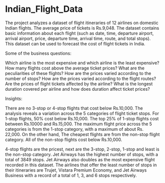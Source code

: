 # Indian_Flight_Data
The project analyzes a dataset of flight itineraries of 12 airlines on domestic Indian flights. The average price of tickets is Rs.9,048. The dataset contains basic information about each flight (such as date, time, departure airport, arrival airport, price, departure time, arrival time, route, and total stops). This dataset can be used to forecast the cost of flight tickets in India.

Some of the business questions: 

Which airline is the most expensive and which airline is the least expensive?
How many flights cost above the average ticket prices? What are the peculiarities of these flights?
How are the prices varied according to the number of stops?
How are the prices varied according to the flight routes?
Are the prices of flight tickets affected by the airline?
What is the longest duration covered per airline and how does duration affect ticket prices?

Insights:

There are no 3-stop or 4-stop flights that cost below Rs.10,000. 
The analysis reveals a variation across the 5 categories of flight ticket stops. For 1-stop flights, 50% cost below Rs.10,000. The top 25% of 1-stop flights cost between Rs.10000 and Rs.15,000. The maximum flight price across the 5 categories is from the 1-stop category, with a maximum of about Rs. 22,000. On the other hand, The cheapest flights are from the non-stop flight category.  All of the non-stop flights cost below Rs.10,000. 

4-stop flights are the pricest, next are the 3-stop, 2-stop, 1-stop and least is the non-stop category. Jet Airways has the highest number of stops, with a total of 3849 stops. Jet Airways also doubles as the most expensive flight recorded in this dataset. The airlines that offer the least number of stops in their itineraries are Trujet, Vistara Premium Economy, and Jet Airways Business with a record of a total of 1, 3, and 6 stops respectively. 





